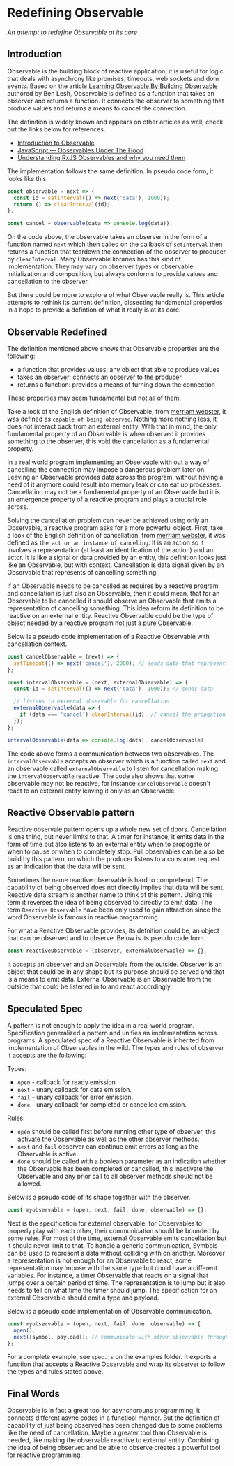 # Redefining Observable

_An attempt to redefine Observable at its core_

## Introduction

Observable is the building block of reactive application, it is useful for logic that deals with asynchrony like promises, timeouts, web sockets and dom events. Based on the article [Learning Observable By Building Observable](https://medium.com/@benlesh/learning-observable-by-building-observable-d5da57405d87) authored by Ben Lesh, Observable is defined as a function that takes an observer and returns a function. It connects the observer to something that produce values and returns a means to cancel the connection.

The definition is widely known and appears on other articles as well, check out the links below for references.

- [Introduction to Observable](https://medium.com/@davidjtomczyk/introduction-to-observable-85a5122bf260)
- [JavaScript — Observables Under The Hood](https://netbasal.com/javascript-observables-under-the-hood-2423f760584)
- [Understanding RxJS Observables and why you need them](https://blog.logrocket.com/understanding-rxjs-observables/)

The implementation follows the same definition. In pseudo code form, it looks like this

```javascript
const observable = next => {
  const id = setInterval(() => next('data'), 1000));
  return () => clearInterval(id);
};

const cancel = observable(data => console.log(data));
```

On the code above, the observable takes an observer in the form of a function named `next` which then called on the callback of `setInterval` then returns a function that teardown the connection of the observer to producer by `clearInterval`. Many Observable libraries has this kind of implementation. They may vary on observer types or observable initialization and composition, but always conforms to provide values and cancellation to the observer.

But there could be more to explore of what Observable really is. This article attempts to rethink its current definition, dissecting fundamental properties in a hope to provide a defintion of what it really is at its core.

## Observable Redefined

The definition mentioned above shows that Observable properties are the following:

- a function that provides values: any object that able to produce values
- takes an observer: connects an observer to the producer
- returns a function: provides a means of turning down the connection

These properties may seem fundamental but not all of them.

Take a look of the English definition of Observable, from [merriam webster](https://www.merriam-webster.com/dictionary/observable), it was defined as `capable of being observed`. Nothing more nothing less, it does not interact back from an external entity.  With that in mind, the only fundamental property of an Observable is when observed it provides something to the observer, this void the cancellation as a fundamental property.

In a real world program implementing an Observable with out a way of cancelling the connection may impose a dangerous problem later on. Leaving an Observable provides data across the program, without having a need of it anymore could result into memory leak or can eat up processes. Cancellation may not be a fundamental property of an Observable but it is an emergence property of a reactive program and plays a crucial role across.

Solving the cancellation problem can never be achieved using only an Observable, a reactive program asks for a more powerful object. First, take a look of the English definition of cancellation, from [merriam webster](https://www.merriam-webster.com/dictionary/cancellation), it was defined as `the act or an instance of canceling`. It is an action so it involves a representation (at least an identification of the action) and an actor. It is like a signal or data provided by an entity, this definition looks just like an Observable, but with context. Cancellation is data signal given by an Observable that represents of cancelling something.

If an Observable needs to be cancelled as requires by a reactive program and cancellation is just also an Observable, then it could mean, that for an Observable to be cancelled it should observe an Observable that emits a representation of cancelling something. This idea reform its definition to be reactive on an external entity. Reactive Observable could be the type of object needed by a reactive program not just a pure Observable.

Below is a pseudo code implementation of a Reactive Observable with cancellation context.

```javascript
const cancelObservable = (next) => {
  setTimeout(() => next('cancel'), 2000); // sends data that represents a cancellation
};

const intervalObservable = (next, externalObservable) => {
  const id = setInterval(() => next('data'), 1000)); // sends data

  // listens to external observable for cancellation
  externalObservable(data => {
    if (data === 'cancel') clearInterval(id); // cancel the propgation when external observable emits cancellation
  });
};

intervalObservable(data => console.log(data), cancelObservable);
```
The code above forms a communication between two observables. The `intervalObservable` accepts an observer which is a function called `next` and an observable called `externalObservable` to listen for cancellation making the `intervalObservable` reactive. The code also shows that some observable may not be reactive, for instance `cancelObservable` doesn't react to an external entity leaving it only as an Observable.

## Reactive Observable pattern

Reactive observale pattern opens up a whole new set of doors. Cancellation is one thing, but never limits to that. A timer for instance, it emits data in the form of time but also listens to an external entity when to propogate or when to pause or when to completely stop. Pull observables can be also be build by this pattern, on which the producer listens to a consumer request as an indication that the data will be sent.

Sometimes the name reactive observable is hard to comprehend. The capability of being observed does not directly implies that data will be sent. Reactive data stream is another name to think of this pattern. Using this term it reverses the idea of being observed to directly to emit data. The term `Reactive Observable` have been only used to gain attraction since the word Observable is famous in reactive programming.

For what a Reactive Observable provides, its defnition could be, an object that can be observed and to observe. Below is its pseudo code form.

```javascript
const reactiveObservable = (observer, externalObservable) => {};
```
It accepts an observer and an Observable from the outside. Observer is an object that could be in any shape but its purpose should be served and that is a means to emit data. External Observable is an Observable from the outside that could be listened in to and react accordingly.

## Speculated Spec

A pattern is not enough to apply the idea in a real world program. Specification generalized a pattern and unifies an implementation across programs. A speculated spec of a Reactive Observable is inherited from  implementation of Observables in the wild. The types and rules of observer it accepts are the following:

Types:
- `open` - callback for ready emission
- `next` - unary callback for data emission.
- `fail` - unary callback for error emission.
- `done` - unary callback for completed or cancelled emission.

Rules:
- `open` should be called first before running other type of observer, this activate the Observable as well as the other observer methods.
- `next` and `fail` observer can continue emit errors as long as the Observable is active.
- `done` should be called with a boolean parameter as an indication whether the Observable has been completed or cancelled, this inactivate the Observable and any prior call to all observer methods should not be allowed.

Below is a pseudo code of its shape together with the observer.
```javascript
const myobservable = (open, next, fail, done, observable) => {};
```

Next is the specification for external observable, for Observables to properly play with each other, their communication should be bounded by some rules. For most of the time, external Observable emits cancellation but it should never limit to that. To handle a generic communication, Symbols can be used to represent a data without colliding with on another. Moreover a representation is not enough for an Observable to react, some representation may impose with the same type but could have a different variables. For instance, a timer Observable that reacts on a signal that jumps over a certain period of time. The representation is to jump but it also needs to tell on what time the timer should jump. The specification for an external Observable should emit a type and payload.

Below is a pseudo code implementation of Observable communication.
```javascript
const myobservable = (open, next, fail, done, observable) => {
  open();
  next([symbol, payload]); // communicate with other observable through type and a payload
};
```
For a complete example, see `spec.js` on the examples folder. It exports a function that accepts a Reactive Observable and wrap its observer to follow the types and rules stated above.

## Final Words

Observable is in fact a great tool for asynchorouns programming, it connects different async codes in a functioal manner. But the definition of capability of just being observed has been changed due to some problems like the need of cancellation. Maybe a greater tool than Observable is needed, like making the observable reactive to external entity. Combining the idea of being observed and be able to observe creates a powerful tool for reactive programming.